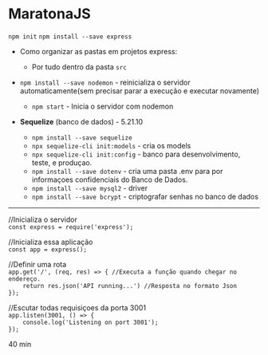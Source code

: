 # MaratonaJS

`npm init`
`npm install --save express`

* Como organizar as pastas em projetos express:
   * Por tudo dentro da pasta `src`
   
* `npm install --save nodemon` - reinicializa o servidor automaticamente(sem precisar parar a execução e executar novamente)
   * `npm start` - Inicia o servidor com nodemon
   
* **Sequelize** (banco de dados) - 5.21.10
   * `npm install --save sequelize`
   * `npx sequelize-cli init:models` - cria os models 
   * `npx sequelize-cli init:config` - banco para desenvolvimento, teste, e produçao.
   * `npm install --save dotenv` - cria uma pasta .env para por informaçoes confidenciais do Banco de Dados.
   * `npm install --save mysql2` - driver
   * `npm install --save bcrypt` - criptografar senhas no banco de dados
   
   
---

//Inicializa o servidor <br>
`const express = require('express'); `<br>

//Inicializa essa aplicação<br>
`const app = express();`<br>

//Definir uma rota<br>
`app.get('/', (req, res) => { //Executa a função quando chegar no endereço.`<br>
`    return res.json('API running...') //Resposta no formato Json`<br>
`});`<br>

//Escutar todas requisiçoes da porta 3001 <br>
`app.listen(3001, () => {` <br>
`    console.log('Listening on port 3001');` <br>
`});` <br>


40 min

